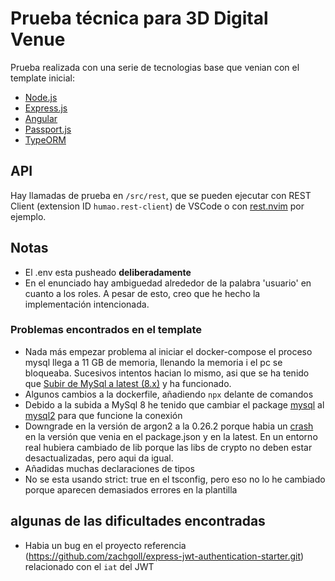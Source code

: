 
# Prueba técnica para 3D Digital Venue

Prueba realizada con una serie de tecnologias base que venian con el template inicial:

- [Node.js](https://nodejs.org/es)
- [Express.js](https://expressjs.com/)
- [Angular](https://angular.io/)
- [Passport.js](https://www.passportjs.org/)
- [TypeORM](https://typeorm.io/)


## API

Hay llamadas de prueba en `/src/rest`, que se pueden ejecutar con REST Client (extension ID `humao.rest-client`) de VSCode o con [rest.nvim](https://github.com/rest-nvim/rest.nvim) por ejemplo.

## Notas

- El .env esta pusheado **deliberadamente**
- En el enunciado hay ambiguedad alrededor de la palabra 'usuario' en cuanto a los roles. A pesar de esto, creo que he hecho la implementación intencionada.

### Problemas encontrados en el template

- Nada más empezar problema al iniciar el docker-compose el proceso mysql llega a 11 GB de memoria, llenando la memoria i el pc se bloqueaba. Sucesivos intentos hacian lo mismo, asi que se ha tenido que [Subir de MySql a latest (8.x)](https://stackoverflow.com/questions/42482817/node-js-argon2-password-hash-crashes-app-after-reaching-100-of-cpu) y ha funcionado. 
- Algunos cambios a la dockerfile, añadiendo `npx` delante de comandos
- Debido a la subida a MySql 8 he tenido que cambiar el package [mysql](https://www.npmjs.com/package/mysql) al [mysql2](https://www.npmjs.com/package/mysql2) para que funcione la conexión
- Downgrade en la versión de argon2 a la 0.26.2 porque habia un [crash](https://stackoverflow.com/questions/52815608/er-not-supported-auth-mode-client-does-not-support-authentication-protocol-requ) en la versión que venia en el package.json y en la latest. En un entorno real hubiera cambiado de lib porque las libs de crypto no deben estar desactualizadas, pero aqui da igual.
- Añadidas muchas declaraciones de tipos
- No se esta usando strict: true en el tsconfig, pero eso no lo he cambiado porque aparecen demasiados errores en la plantilla

## algunas de las dificultades encontradas

- Habia un bug en el proyecto referencia (https://github.com/zachgoll/express-jwt-authentication-starter.git) relacionado con el `iat` del JWT


